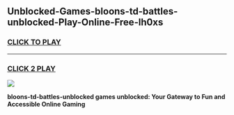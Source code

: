 
## Unblocked-Games-bloons-td-battles-unblocked-Play-Online-Free-lh0xs
<h3>
<a href="https://premium76.site?title=bloons-td-battles-unblocked&ref=26A">CLICK TO PLAY</a></h3>
<hr>

<h3>
<a href="https://premium76.site?title=bloons-td-battles-unblocked&ref=26A">CLICK 2 PLAY</a>
  
</h3>

<a href="https://premium76.site?title=bloons-td-battles-unblocked&ref=26A"><img src="https://clearcache.store/games.png"></a>


**bloons-td-battles-unblocked games unblocked: Your Gateway to Fun and Accessible Online Gaming**
